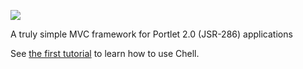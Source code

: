 ![](http://dl.dropbox.com/u/3121809/Chell-small.png)

A truly simple MVC framework for Portlet 2.0 (JSR-286) applications

See [the first tutorial](https://github.com/Serli/Chell/wiki/QuickStart) to learn how to use Chell.